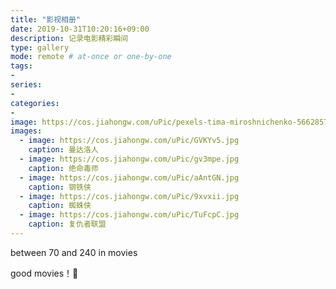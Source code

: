 ```yaml
---
title: "影视相册"
date: 2019-10-31T10:20:16+09:00
description: 记录电影精彩瞬间
type: gallery
mode: remote # at-once or one-by-one
tags:
-
series:
-
categories:
-
image: https://cos.jiahongw.com/uPic/pexels-tima-miroshnichenko-5662857.jpg
images: 
  - image: https://cos.jiahongw.com/uPic/GVKYv5.jpg
    caption: 曼达洛人
  - image: https://cos.jiahongw.com/uPic/gv3mpe.jpg
    caption: 绝命毒师
  - image: https://cos.jiahongw.com/uPic/aAntGN.jpg
    caption: 钢铁侠
  - image: https://cos.jiahongw.com/uPic/9xvxii.jpg
    caption: 蜘蛛侠
  - image: https://cos.jiahongw.com/uPic/TuFcpC.jpg
    caption: 复仇者联盟
---
```




between 70 and 240 in movies

good movies！:movie_camera: